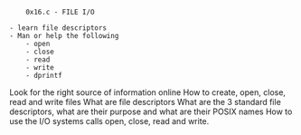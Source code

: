 		0x16.c - FILE I/O

	- learn file descriptors
	- Man or help the following
		- open
		- close
		- read
		- write
		- dprintf

Look for the right source of information online
How to create, open, close, read and write files
What are file descriptors
What are the 3 standard file descriptors, what are their purpose and what are their POSIX names 
How to use the I/O systems calls open, close, read and write.
